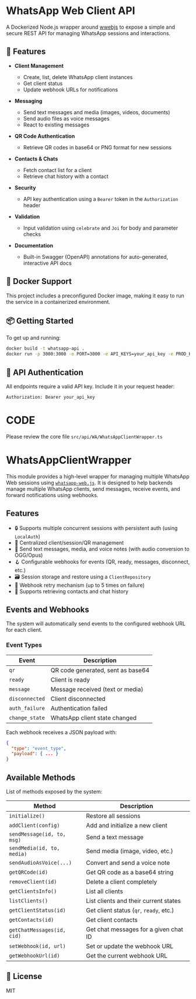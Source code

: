 # WhatsApp Web Client API

A Dockerized Node.js wrapper around [wwebjs](https://wwebjs.dev/) to expose a simple and secure REST API for managing WhatsApp sessions and interactions.

## 🚀 Features

- **Client Management**  
  - Create, list, delete WhatsApp client instances  
  - Get client status  
  - Update webhook URLs for notifications  

- **Messaging**  
  - Send text messages and media (images, videos, documents)  
  - Send audio files as voice messages  
  - React to existing messages  

- **QR Code Authentication**  
  - Retrieve QR codes in base64 or PNG format for new sessions  

- **Contacts & Chats**  
  - Fetch contact list for a client  
  - Retrieve chat history with a contact  

- **Security**  
  - API key authentication using a `Bearer` token in the `Authorization` header  

- **Validation**  
  - Input validation using `celebrate` and `Joi` for body and parameter checks  

- **Documentation**  
  - Built-in Swagger (OpenAPI) annotations for auto-generated, interactive API docs  

## 🐳 Docker Support

This project includes a preconfigured Docker image, making it easy to run the service in a containerized environment.

## 📦 Getting Started

To get up and running:

```bash
docker build -t whatsapp-api .
docker run -p 3000:3000 -e PORT=3000 -e API_KEYS=your_api_key -e PROD_HOST=https://musical-fishstick-7677jqpgqg2rj4r-3000.app.github.dev whatsapp-api
```

## 🔐 API Authentication

All endpoints require a valid API key. Include it in your request header:


`Authorization: Bearer your_api_key`


# CODE
Please review the core file `src/api/WA/WhatsAppClientWrapper.ts`

# WhatsAppClientWrapper

This module provides a high-level wrapper for managing multiple WhatsApp Web sessions using [`whatsapp-web.js`](https://github.com/pedroslopez/whatsapp-web.js). It is designed to help backends manage multiple WhatsApp clients, send messages, receive events, and forward notifications using webhooks.

## Features

- 🔒 Supports multiple concurrent sessions with persistent auth (using `LocalAuth`)
- 🧠 Centralized client/session/QR management
- 📩 Send text messages, media, and voice notes (with audio conversion to OGG/Opus)
- 🪝 Configurable webhooks for events (QR, ready, messages, disconnect, etc.)
- 🗃️ Session storage and restore using a `ClientRepository`
- 🔁 Webhook retry mechanism (up to 5 times on failure)
- 📜 Supports retrieving contacts and chat history


## Events and Webhooks

The system will automatically send events to the configured webhook URL for each client.

### Event Types

| Event         | Description                             |
|---------------|-----------------------------------------|
| `qr`          | QR code generated, sent as base64       |
| `ready`       | Client is ready                         |
| `message`     | Message received (text or media)        |
| `disconnected`| Client disconnected                     |
| `auth_failure`| Authentication failed                   |
| `change_state`| WhatsApp client state changed           |

Each webhook receives a JSON payload with:

```json
{
  "type": "event_type",
  "payload": { ... }
}
```

## Available Methods

List of methods exposed by the system:

| Method                         | Description                                |
|--------------------------------|--------------------------------------------|
| `initialize()`                 | Restore all sessions                       |
| `addClient(config)`           | Add and initialize a new client           |
| `sendMessage(id, to, msg)`    | Send a text message                        |
| `sendMedia(id, to, media)`    | Send media (image, video, etc.)           |
| `sendAudioAsVoice(...)`       | Convert and send a voice note             |
| `getQRCode(id)`               | Get QR code as a base64 string             |
| `removeClient(id)`            | Delete a client completely                 |
| `getClientsInfo()`            | List all clients                           |
| `listClients()`               | List clients and their current states      |
| `getClientStatus(id)`         | Get client status (`qr`, `ready`, etc.)    |
| `getContacts(id)`             | Get client contacts                        |
| `getChatMessages(id, cid)`    | Get chat messages for a given chat ID      |
| `setWebhook(id, url)`         | Set or update the webhook URL              |
| `getWebhookUrl(id)`           | Get the current webhook URL                |



## 📄 License

MIT
